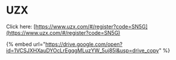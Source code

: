 # UZX

Click here: [https://www.uzx.com/#/register?code=SN5G](https://www.uzx.com/#/register?code=SN5G)

{% embed url="https://drive.google.com/open?id=1VCSJXHXauDYOcLrEgqgMLuzYW_5uj85l&usp=drive_copy" %}
